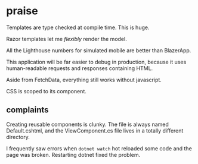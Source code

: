 # praise

Templates are type checked at compile time. This is huge.

Razor templates let me *flexibly* render the model.

All the Lighthouse numbers for simulated mobile are better than BlazerApp.

This application will be far easier to debug in production, because it uses
human-readable requests and responses containing HTML.

Aside from FetchData, everything still works without javascript.

CSS is scoped to its component.

## complaints

Creating reusable components is clunky. The file is always named Default.cshtml,
and the ViewComponent.cs file lives in a totally different directory.

I frequently saw errors when `dotnet watch` hot reloaded some code
and the page was broken.  Restarting dotnet fixed the problem.